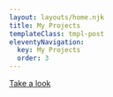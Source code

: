 ```yaml
---
layout: layouts/home.njk
title: My Projects
templateClass: tmpl-post
eleventyNavigation:
  key: My Projects
  order: 3
---
```



<a href="https://serene-lovelace-e57caa.netlify.app/">Take a look</a>